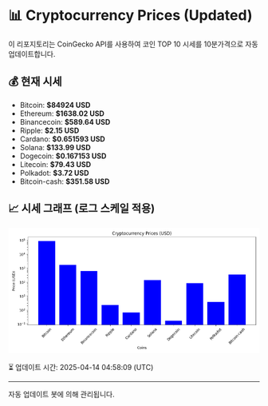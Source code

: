 
# 📊 Cryptocurrency Prices (Updated)

이 리포지토리는 CoinGecko API를 사용하여 코인 TOP 10 시세를 10분가격으로 자동 업데이트합니다.

## 💰 현재 시세
- Bitcoin: **$84924 USD**
- Ethereum: **$1638.02 USD**
- Binancecoin: **$589.64 USD**
- Ripple: **$2.15 USD**
- Cardano: **$0.651593 USD**
- Solana: **$133.99 USD**
- Dogecoin: **$0.167153 USD**
- Litecoin: **$79.43 USD**
- Polkadot: **$3.72 USD**
- Bitcoin-cash: **$351.58 USD**

## 📈 시세 그래프 (로그 스케일 적용)
![Crypto Prices](crypto_prices.png)

⏳ 업데이트 시간: 2025-04-14 04:58:09 (UTC)

---
자동 업데이트 봇에 의해 관리됩니다.
